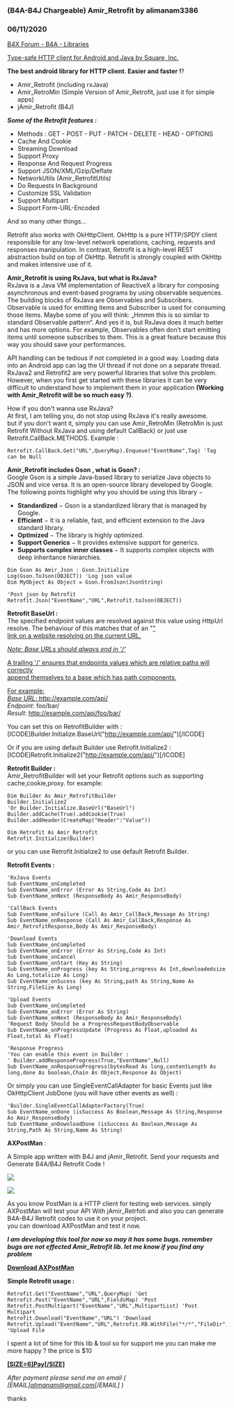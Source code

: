 ### (B4A-B4J Chargeable) Amir_Retrofit by alimanam3386
### 06/11/2020
[B4X Forum - B4A - Libraries](https://www.b4x.com/android/forum/threads/118890/)

[Type-safe HTTP client for Android and Java by Square, Inc.](https://github.com/square/retrofit)  
  
**The best android library for HTTP client. Easier and faster !**?  

- Amir\_Retrofit (including rxJava)
- Amir\_RetroMin (Simple Version of Amir\_Retrofit, just use it for simple apps)
- jAmir\_Retrofit (B4J)

  
***Some of the Retrofit features :***  

- Methods : GET - POST - PUT - PATCH - DELETE - HEAD - OPTIONS
- Cache And Cookie
- Streaming Download
- Support Proxy
- Response And Request Progress
- Support JSON/XML/Gzip/Deflate
- NetworkUtils (Amir\_RetrofitUtils)
- Do Requests In Background
- Customize SSL Validation
- Support Multipart
- Support Form-URL-Encoded

And so many other things…  
  
Retrofit also works with OkHttpClient. OkHttp is a pure HTTP/SPDY client responsible for any low-level network operations, caching, requests and responses manipulation. In contrast, Retrofit is a high-level REST abstraction build on top of OkHttp. Retrofit is strongly coupled with OkHttp and makes intensive use of it.  
  
**Amir\_Retrofit is using RxJava, but what is RxJava?**  
RxJava is a Java VM implementation of ReactiveX a library for composing asynchronous and event-based programs by using observable sequences.  
The building blocks of RxJava are Observables and Subscribers. Observable is used for emitting items and Subscriber is used for consuming those items. Maybe some of you will think: „Hmmm this is so similar to standard Observable pattern“. And yes it is, but RxJava does it much better and has more options. For example, Observables often don’t start emitting items until someone subscribes to them. This is a great feature because this way you should save your performances.  
  
API handling can be tedious if not completed in a good way. Loading data into an Android app can lag the UI thread if not done on a separate thread. RxJava2 and Retrofit2 are very powerful libraries that solve this problem. However, when you first get started with these libraries it can be very difficult to understand how to implement them in your application **(Working with Amir\_Retrofit will be so much easy ?)**.  
  
How if you don't wanna use RxJava?  
At first, I am telling you, do not stop using RxJava it's really awesome.  
but if you don't want it, simply you can use Amir\_RetroMin (RetroMin is just Retrofit Without RxJava and using default CallBack) or just use Retrofit.CallBack.METHODS. Example :  
  

```B4X
Retrofit.CallBack.Get("URL",QueryMap).Enqueue("EventName",Tag) 'Tag can be Null
```

  
  
  
**Amir\_Retrofit includes Gson , what is Gson? :**  
Google Gson is a simple Java-based library to serialize Java objects to JSON and vice versa. It is an open-source library developed by Google.  
The following points highlight why you should be using this library −  

- **Standardized** − Gson is a standardized library that is managed by Google.
- **Efficient** − It is a reliable, fast, and efficient extension to the Java standard library.
- **Optimized** − The library is highly optimized.
- **Support Generics** − It provides extensive support for generics.
- **Supports complex inner classes** − It supports complex objects with deep inheritance hierarchies.

```B4X
Dim Gson As Amir_Json : Gson.Initialize  
Log(Gson.ToJson(OBJECT)) 'Log json value  
Dim MyObject As Object = Gson.FromJson(JsonString)
```

  
  

```B4X
'Post json by Retrofit  
Retrofit.Json("EventName","URL",Retrofit.toJson(OBJECT))
```

  
  
**Retrofit BaseUrl :**  
The specified endpoint values are resolved against this value using HttpUrl resolve. The behaviour of this matches that of an "<a href="">"  
link on a website resolving on the current URL.  
  
*Note: Base URLs should always end in '/'*  
  
A trailing '/' ensures that endpoints values which are relative paths will correctly  
append themselves to a base which has path components.  
  
For example:  
*Base URL*: <http://example.com/api/>  
*Endpoint*: foo/bar/  
*Result*: <http://example.com/api/foo/bar/>  
  
You can set this on RetrofitBuilder with :  
[ICODE]Builder.Initialize.BaseUrl("<http://example.com/api/>")[/ICODE]  
  
Or if you are using default Builder use Retrofit.Initialize2 :  
[ICODE]Retrofit.Initialize2("<http://example.com/api/>")[/ICODE]  
  
**Retrofit Builder :**  
Amir\_RetrofitBuilder will set your Retrofit options such as supporting cache,cookie,proxy. for example:  
  

```B4X
Dim Builder As Amir_RetrofitBuilder  
Builder.Initialize2  
'Or Builder.Initialize.BaseUrl("BaseUrl")  
Builder.addCache(True).addCookie(True)  
Builder.addHeader(CreateMap("Header":"Value"))  
  
Dim Retrofit As Amir_Retrofit  
Retrofit.Initialize(Builder)
```

  
  
or you can use Retrofit.Initialize2 to use default Retrofit Builder.  
  
  
**Retrofit Events :**  

```B4X
'RxJava Events  
Sub EventName_onCompleted  
Sub EventName_onError (Error As String,Code As Int)  
Sub EventName_onNext (ResponseBody As Amir_ResponseBody)  
  
'CallBack Events  
Sub EventName_onFailure (Call As Amir_CallBack,Message As String)  
Sub EventName_onResponse (Call As Amir_CallBack,Response As Amir_RetrofitResponse,Body As Amir_ResponseBody)  
  
'Download Events  
Sub EventName_onCompleted  
Sub EventName_onError (Error As String,Code As Int)  
Sub EventName_onCancel  
Sub EventName_onStart (Key As String)  
Sub EventName_onProgress (key As String,progress As Int,downloadedsize As Long,totalsize As Long)  
Sub EventName_onSucess (key As String,path As String,Name As String,FileSize As Long)  
  
'Upload Events  
Sub EventName_onCompleted  
Sub EventName_onError (Error As String)  
Sub EventName_onNext (ResponseBody As Amir_ResponseBody)  
'Request Body Should be a ProgressRequestBodyObservable  
Sub EventName_onProgressUpdate (Progress As Float,uploaded As Float,total As Float)  
  
'Response Progress  
'You can enable this event in Builder :  
' Builder.addResponseProgress(True,"EventName",Null)  
Sub EventName_onResponseProgress(bytesRead As long,contentLength As long,done As boolean,Chain As Object,Response As Object)
```

  
  
Or simply you can use SingleEventCallAdapter for basic Events just like OkHttpClient JobDone (you will have other events as well) :  

```B4X
'Builder.SingleEventCallAdapterFactory(True)  
Sub EventName_onDone (isSuccess As Boolean,Message As String,Response As Amir_ResponseBody)  
Sub EventName_onDownloadDone (isSuccess As Boolean,Message As String,Path As String,Name As String)
```

  
  
**AXPostMan** :  
  
A Simple app written with B4J and jAmir\_Retrofit. Send your requests and Generate B4A/B4J Retrofit Code !  
  
![](https://www.b4x.com/android/forum/attachments/95494)  
  
![](https://www.b4x.com/android/forum/attachments/95495)  
  
As you know PostMan is a HTTP client for testing web services. simply AXPostMan will test your API With jAmir\_Retrfoti and also you can generate B4A-B4J Retrofit codes to use it on your project.  
you can download AXPostMan and test it now.  
  
***I am developing this tool for now so may it has some bugs. remember bugs are not effected Amir\_Retrofit lib. let me know if you find any problem***  
  
[**Download AXPostMan**](https://www.dropbox.com/s/34kxz4it5xxvabw/axpostman1.00%20%28amir_retrofit%29.jar?dl=0)  
  
**Simple Retrofit usage :**   

```B4X
Retrofit.Get("EventName","URL",QueryMap) 'Get  
Retrofit.Post("EventName","URL",FieldsMap) 'Post  
Retrofit.PostMultipart("EventName","URL",MultipartList) 'Post Multipart  
Retrofit.Download("EventName","URL") 'Download  
Retrofit.Upload("EventName","URL",Retrofit.RB.WithFile("*/*","FileDir","FileName")) 'Upload File
```

  
  
I spent a lot of time for this lib & tool so for support me you can make me more happy ? the price is $10  
  
[**[SIZE=6]Pay[/SIZE]**](https://www.paypal.me/amirRecyclerView/10)  
  
*After payment please send me an email ( [EMAIL]alimanam@gmail.com[/EMAIL] )*  
  
thanks